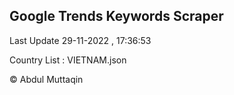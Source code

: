 

## Google Trends Keywords Scraper 
 
Last Update 29-11-2022 , 17:36:53

Country List :
VIETNAM.json



© Abdul Muttaqin 
